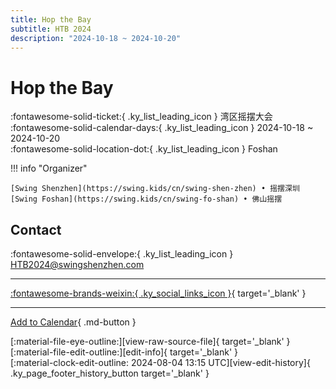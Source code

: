 ```yaml
---
title: Hop the Bay
subtitle: HTB 2024
description: "2024-10-18 ~ 2024-10-20"
---
```


# Hop the Bay 

:fontawesome-solid-ticket:{ .ky_list_leading_icon } 湾区摇摆大会  
:fontawesome-solid-calendar-days:{ .ky_list_leading_icon } 2024-10-18 ~ 2024-10-20  
:fontawesome-solid-location-dot:{ .ky_list_leading_icon } Foshan  

!!! info "Organizer"

    [Swing Shenzhen](https://swing.kids/cn/swing-shen-zhen) • 摇摆深圳  
    [Swing Foshan](https://swing.kids/cn/swing-fo-shan) • 佛山摇摆  

## Contact

:fontawesome-solid-envelope:{ .ky_list_leading_icon } <HTB2024@swingshenzhen.com>  

---

 [:fontawesome-brands-weixin:{ .ky_social_links_icon }](https://mp.weixin.qq.com/s/_egVTPEE4d1BAYUSSof6XA){ target='_blank' }

---

[Add to Calendar](https://swing.news/ics/en/2024/cn/hop-the-bay-2024.ics){ .md-button }

<div class="ky_page_footer" markdown>
<div class="ky_page_footer_trailing" markdown="span">
[:material-file-eye-outline:][view-raw-source-file]{ target='_blank' }
[:material-file-edit-outline:][edit-info]{ target='_blank' }
</div>
<div class="ky_page_footer_leading" markdown="span">
[:material-clock-edit-outline: 2024-08-04 13:15 UTC][view-edit-history]{ .ky_page_footer_history_button target='_blank' }
</div>
</div>

[view-raw-source-file]: https://github.com/swingdance/events/blob/main/2024/cn/hop-the-bay-2024.json "View Raw Source File"
[edit-info]: https://github.com/swingdance/events/issues/new?assignees=&labels=update+event&projects=&template=03-update_entity.yml&title=%5B2024%2Fcn%5D%20Hop%20the%20Bay&region=cn&year=2024&id=hop-the-bay-2024&name=Hop%20the%20Bay&org_id=swing-shen-zhen%2Cswing-fo-shan "Edit Info"

[view-edit-history]: https://github.com/swingdance/events/commits/main/2024/cn/hop-the-bay-2024.json "View Edit History"
